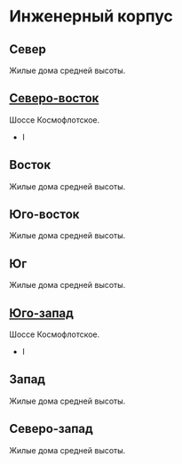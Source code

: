 # Инженерный корпус

## Север

Жилые дома средней высоты.

## [Северо-восток](./630085.md)

Шоссе Космофлотское.

* I

## Восток

Жилые дома средней высоты.

## Юго-восток

Жилые дома средней высоты.

## Юг

Жилые дома средней высоты.

## [Юго-запад](./605100.md)

Шоссе Космофлотское.

* I

## Запад

Жилые дома средней высоты.

## Северо-запад

Жилые дома средней высоты.
